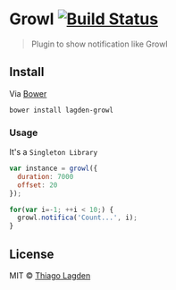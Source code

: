 # Growl [![Build Status](https://travis-ci.org/lagden/growl.svg?branch=master)](https://travis-ci.org/lagden/growl)

> Plugin to show notification like Growl


## Install

Via [Bower](http://bower.io/)

```
bower install lagden-growl
```


### Usage

It's a `Singleton Library`

```javascript
var instance = growl({
  duration: 7000
  offset: 20
});

for(var i=-1; ++i < 10;) {
  growl.notifica('Count...', i);
}
```


## License

MIT © [Thiago Lagden](http://lagden.in)
